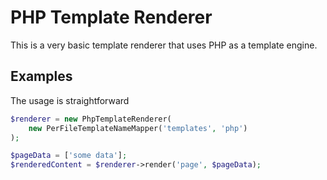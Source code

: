 # PHP Template Renderer
This is a very basic template renderer that uses PHP as a template engine.

## Examples
The usage is straightforward

```php
$renderer = new PhpTemplateRenderer(
	new PerFileTemplateNameMapper('templates', 'php')
);

$pageData = ['some data'];
$renderedContent = $renderer->render('page', $pageData);
```
